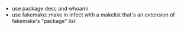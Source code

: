 - use package desc and whoami
- use fakemake::make in infect with a makelist that's an extension of fakemake's
  "package" list
